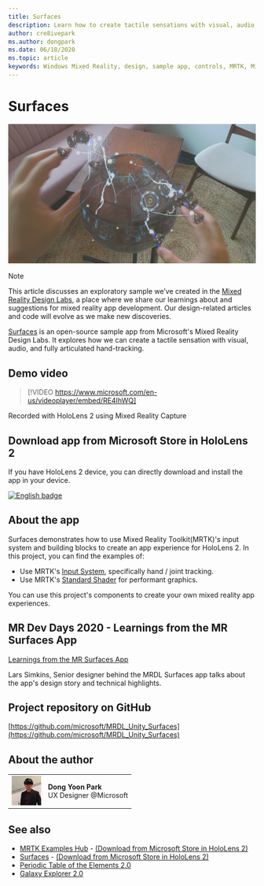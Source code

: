 ```yaml
---
title: Surfaces
description: Learn how to create tactile sensations with visual, audio, and articulated hand-tracking in the Surfaces sample app.
author: cre8ivepark
ms.author: dongpark
ms.date: 06/18/2020
ms.topic: article
keywords: Windows Mixed Reality, design, sample app, controls, MRTK, Mixed Reality Toolkit, Unity, sample apps, example apps, open source, Microsoft Store, HoloLens, mixed reality headset, windows mixed reality headset, virtual reality headset
---
```


# Surfaces

![Surfaces](images/MRDL_Surfaces_1.jpg)

>[!NOTE]
>This article discusses an exploratory sample we’ve created in the [Mixed Reality Design Labs](https://github.com/Microsoft/MRDesignLabs_Unity), a place where we share our learnings about and suggestions for mixed reality app development. Our design-related articles and code will evolve as we make new discoveries.

[Surfaces](https://github.com/microsoft/MRDL_Unity_Surfaces)  is an open-source sample app from Microsoft's Mixed Reality Design Labs. It explores how we can create a tactile sensation with visual, audio, and fully articulated hand-tracking.


## Demo video 

> [!VIDEO https://www.microsoft.com/en-us/videoplayer/embed/RE4IhWQ]

Recorded with HoloLens 2 using Mixed Reality Capture

## Download app from Microsoft Store in HoloLens 2
If you have HoloLens 2 device, you can directly download and install the app in your device.

<a href='//www.microsoft.com/store/apps/9nvkpv3sk3x0?cid=storebadge&ocid=badge'><img src='https://developer.microsoft.com/store/badges/images/English_get-it-from-MS.png' alt='English badge' width="284px" height="104px" style='width: 284px; height: 104px;'/></a>

## About the app

Surfaces demonstrates how to use Mixed Reality Toolkit(MRTK)'s input system and building blocks to create an app experience for HoloLens 2. In this project, you can find the examples of:

- Use MRTK's [Input System](/windows/mixed-reality/mrtk-unity/features/input/overview), specifically hand / joint tracking.
- Use MRTK's [Standard Shader](/windows/mixed-reality/mrtk-unity/features/rendering/mrtk-standard-shader) for performant graphics.

You can use this project's components to create your own mixed reality app experiences.

## MR Dev Days 2020 - Learnings from the MR Surfaces App

[Learnings from the MR Surfaces App](https://channel9.msdn.com/Shows/Docs-Mixed-Reality/Learnings-from-the-MR-Surfaces-App)

Lars Simkins, Senior designer behind the MRDL Surfaces app talks about the app's design story and technical highlights.

## Project repository on GitHub

[https://github.com/microsoft/MRDL_Unity_Surfaces](https://github.com/microsoft/MRDL_Unity_Surfaces)


## About the author

<table style="border-collapse:collapse" padding-left="0px">
<tr>
<td style="border-style: none" width="60px"><img alt="Picture of Dong Yoon Park" width="60" height="60" src="images/dongyoonpark.jpg"></td>
<td style="border-style: none"><b>Dong Yoon Park</b><br>UX Designer @Microsoft</td>
</tr>
</table>

## See also

* [MRTK Examples Hub](/windows/mixed-reality/mrtk-unity/features/example-scenes/example-hub) - [(Download from Microsoft Store in HoloLens 2)](https://www.microsoft.com/en-us/p/mrtk-examples-hub/9mv8c39l2sj4)
* [Surfaces](sampleapp-surfaces.md) - [(Download from Microsoft Store in HoloLens 2)](https://www.microsoft.com/en-us/p/surfaces/9nvkpv3sk3x0)
* [Periodic Table of the Elements 2.0](https://medium.com/@dongyoonpark/bringing-the-periodic-table-of-the-elements-app-to-hololens-2-with-mrtk-v2-a6e3d8362158)
* [Galaxy Explorer 2.0](galaxy-explorer-update.md)